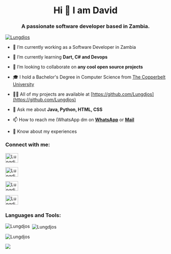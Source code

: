  <h1 align="center">Hi  👋 I am David</h1> 
 <h3 align="center">A passionate software developer based in Zambia.</h3> 


 <p align="left"> <a href="https://twitter.com/lungud78" target="_blank"><img src="https://img.shields.io/twitter/follow/Lungdjos?logo=twitter&style=for-the-badge" alt="Lungdjos" /></a> </p> 

 - 🔭 I’m currently working as a Software Developer in Zambia

 - 🌱 I’m currently learning **Dart, C# and Devops**

 - 👯 I’m looking to collaborate on **any cool open source projects** 

 - 🎓 I hold a Bachelor's Degree in Computer Science from <a href="https://www.cbu.ac.zm/" target="blank">The Copperbelt University</a>

 - 👨‍💻 All of my projects are available at [https://github.com/Lungdjos](https://github.com/Lungdjos) 

 - 💬 Ask me about **Java, Python, HTML, CSS** 

 - 📫 How to reach me (WhatsApp dm on <a href="//wa.me/+260956567379">**WhatsApp**</a> or <a href="lungudjos53s@gmail.com">**Mail**</a> 

 - 📄 Know about my experiences 


 <h3 align="left">Connect with me:</h3>
 <p align="left">
 <a href="https://twitter.com/lungud78" target="blank"><img align="center" src="https://raw.githubusercontent.com/rahuldkjain/github-profile-readme-generator/master/src/images/icons/Social/twitter.svg" alt="Lungdjos" height="30" width="40" /></a>

 <a href="https://www.linkedin.com/in/david-lungu-5383b71b8" target="blank"><img align="center" src="https://raw.githubusercontent.com/rahuldkjain/github-profile-readme-generator/master/src/images/icons/Social/linked-in-alt.svg" alt="Lungdjos" height="30" width="40" /></a>

 <a href="https://www.facebook.com/kathy.chanda.12/" target="blank"><img align="center" src="https://raw.githubusercontent.com/rahuldkjain/github-profile-readme-generator/master/src/images/icons/Social/facebook.svg" alt="Lungdjos" height="30" width="40" /></a>

 <a href="https://instagram.com/lungudjos" target="blank"><img align="center" src="https://raw.githubusercontent.com/rahuldkjain/github-profile-readme-generator/master/src/images/icons/Social/instagram.svg" alt="Lungdjos" height="30" width="40" /></a>

 </p>
 <h3 align="left">Languages and Tools:</h3>
 <p><img align="left" src="https://github-readme-stats.vercel.app/api/top-langs?username=Lungdjos&show_icons=true&locale=en&layout=compact" alt="Lungdjos" /></p>
 <p>&nbsp;<img align="center" src="https://github-readme-stats.vercel.app/api?username=Lungdjos&show_icons=true&locale=en" alt="Lungdjos" /></p>
 <p><img align="center" src="https://github-readme-streak-stats.herokuapp.com/?user=Lungdjos&" alt="Lungdjos" /></p>
 <p><img src="https://activity-graph.herokuapp.com/graph/?username=Lungdjos&bg_color=0c1117&color=00883d&line=0a261f&area_color=0a261f&point=065831&area=true&hide_border=true&hide_title=false&custom_title=Contribution+Graph"/></p>
